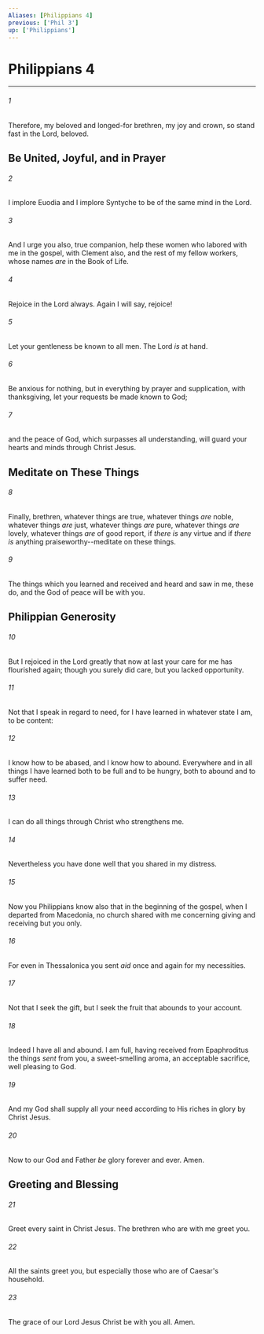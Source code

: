 ```yaml
---
Aliases: [Philippians 4]
previous: ['Phil 3']
up: ['Philippians']
---
```

# Philippians 4

***


###### 1 
Therefore, my beloved and longed-for brethren, my joy and crown, so stand fast in the Lord, beloved.

## Be United, Joyful, and in Prayer 

###### 2 
I implore Euodia and I implore Syntyche to be of the same mind in the Lord. 

###### 3 
And I urge you also, true companion, help these women who labored with me in the gospel, with Clement also, and the rest of my fellow workers, whose names _are_ in the Book of Life. 

###### 4 
Rejoice in the Lord always. Again I will say, rejoice! 

###### 5 
Let your gentleness be known to all men. The Lord _is_ at hand. 

###### 6 
Be anxious for nothing, but in everything by prayer and supplication, with thanksgiving, let your requests be made known to God; 

###### 7 
and the peace of God, which surpasses all understanding, will guard your hearts and minds through Christ Jesus.

## Meditate on These Things 

###### 8 
Finally, brethren, whatever things are true, whatever things _are_ noble, whatever things _are_ just, whatever things _are_ pure, whatever things _are_ lovely, whatever things _are_ of good report, if _there is_ any virtue and if _there is_ anything praiseworthy--meditate on these things. 

###### 9 
The things which you learned and received and heard and saw in me, these do, and the God of peace will be with you.

## Philippian Generosity 

###### 10 
But I rejoiced in the Lord greatly that now at last your care for me has flourished again; though you surely did care, but you lacked opportunity. 

###### 11 
Not that I speak in regard to need, for I have learned in whatever state I am, to be content: 

###### 12 
I know how to be abased, and I know how to abound. Everywhere and in all things I have learned both to be full and to be hungry, both to abound and to suffer need. 

###### 13 
I can do all things through Christ who strengthens me. 

###### 14 
Nevertheless you have done well that you shared in my distress. 

###### 15 
Now you Philippians know also that in the beginning of the gospel, when I departed from Macedonia, no church shared with me concerning giving and receiving but you only. 

###### 16 
For even in Thessalonica you sent _aid_ once and again for my necessities. 

###### 17 
Not that I seek the gift, but I seek the fruit that abounds to your account. 

###### 18 
Indeed I have all and abound. I am full, having received from Epaphroditus the things _sent_ from you, a sweet-smelling aroma, an acceptable sacrifice, well pleasing to God. 

###### 19 
And my God shall supply all your need according to His riches in glory by Christ Jesus. 

###### 20 
Now to our God and Father _be_ glory forever and ever. Amen.

## Greeting and Blessing 

###### 21 
Greet every saint in Christ Jesus. The brethren who are with me greet you. 

###### 22 
All the saints greet you, but especially those who are of Caesar's household. 

###### 23 
The grace of our Lord Jesus Christ be with you all. Amen.
